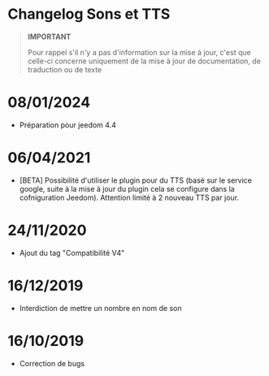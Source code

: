 # Changelog Sons et TTS

>**IMPORTANT**
>
>Pour rappel s'il n'y a pas d'information sur la mise à jour, c'est que celle-ci concerne uniquement de la mise à jour de documentation, de traduction ou de texte

# 08/01/2024

- Préparation pour jeedom 4.4

# 06/04/2021

- [BETA] Possibilité d'utiliser le plugin pour du TTS (basé sur le service google, suite à la mise à jour du plugin cela se configure dans la cofniguration Jeedom). Attention limité à 2 nouveau TTS par jour.

# 24/11/2020

- Ajout du tag "Compatibilité V4"

# 16/12/2019

- Interdiction de mettre un nombre en nom de son

# 16/10/2019

- Correction de bugs
